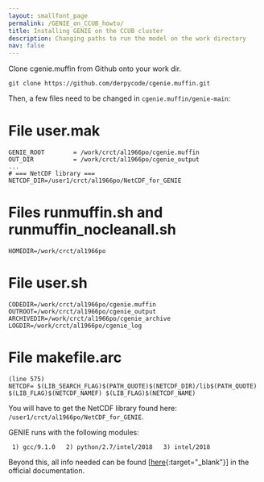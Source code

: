 ```yaml
---
layout: smallfont_page
permalink: /GENIE_on_CCUB_howto/
title: Installing GENIE on the CCUB cluster
description: Changing paths to run the model on the work directory
nav: false
---
```


Clone cgenie.muffin from Github onto your work dir.
```
git clone https://github.com/derpycode/cgenie.muffin.git
```

Then, a few files need to be changed in `cgenie.muffin/genie-main`:

# File user.mak
```
GENIE_ROOT        = /work/crct/al1966po/cgenie.muffin
OUT_DIR           = /work/crct/al1966po/cgenie_output
...
# === NetCDF library ===
NETCDF_DIR=/user1/crct/al1966po/NetCDF_for_GENIE
```

# Files runmuffin.sh and runmuffin_nocleanall.sh
```
HOMEDIR=/work/crct/al1966po
```

# File user.sh
```
CODEDIR=/work/crct/al1966po/cgenie.muffin
OUTROOT=/work/crct/al1966po/cgenie_output
ARCHIVEDIR=/work/crct/al1966po/cgenie_archive
LOGDIR=/work/crct/al1966po/cgenie_log
```

# File makefile.arc
```
(line 575)
NETCDF= $(LIB_SEARCH_FLAG)$(PATH_QUOTE)$(NETCDF_DIR)/lib$(PATH_QUOTE) $(LIB_FLAG)$(NETCDF_NAMEF) $(LIB_FLAG)$(NETCDF_NAME)
```

You will have to get the NetCDF library found here: `/user1/crct/al1966po/NetCDF_for_GENIE`.

GENIE runs with the following modules:
```
 1) gcc/9.1.0   2) python/2.7/intel/2018   3) intel/2018
```

Beyond this, all info needed can be found [[here](https://github.com/derpycode/muffindoc){:target="_blank"}] in the official documentation.
